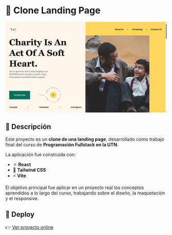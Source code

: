 # 🚀 Clone Landing Page  

![Diseño Final](./Preview.png)  

## 📖 Descripción  
Este proyecto es un **clone de una landing page**, desarrollado como trabajo final del curso de **Programación Fullstack en la UTN**.  

La aplicación fue construida con:  
- ⚛️ **React**  
- 🎨 **Tailwind CSS**  
- ⚡ **Vite** 

El objetivo principal fue aplicar en un proyecto real los conceptos aprendidos a lo largo del curso, trabajando sobre el diseño, la maquetación y el responsive.  

## 🔗 Deploy  
👉 [Ver proyecto online](https://clone-landing-page-psi.vercel.app/)  



